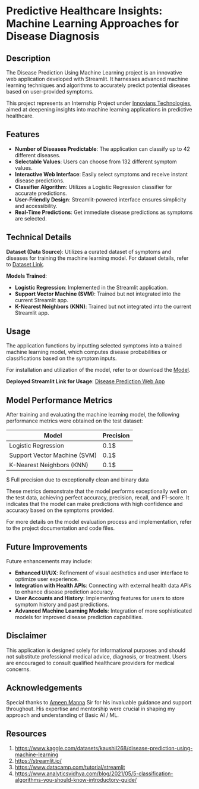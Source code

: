 # Predictive Healthcare Insights: Machine Learning Approaches for Disease Diagnosis

## Description

The Disease Prediction Using Machine Learning project is an innovative web application developed with Streamlit. It harnesses advanced machine learning techniques and algorithms to accurately predict potential diseases based on user-provided symptoms.

This project represents an Internship Project under [Innovians Technologies](https://innovianstechnologies.com/), aimed at deepening insights into machine learning applications in predictive healthcare.

## Features

- **Number of Diseases Predictable**: The application can classify up to 42 different diseases.
- **Selectable Values**: Users can choose from 132 different symptom values.
- **Interactive Web Interface**: Easily select symptoms and receive instant disease predictions.
- **Classifier Algorithm**: Utilizes a Logistic Regression classifier for accurate predictions.
- **User-Friendly Design**: Streamlit-powered interface ensures simplicity and accessibility.
- **Real-Time Predictions**: Get immediate disease predictions as symptoms are selected.

## Technical Details

**Dataset (Data Source)**: Utilizes a curated dataset of symptoms and diseases for training the machine learning model. For dataset details, refer to [Dataset Link](https://www.kaggle.com/datasets/kaushil268/disease-prediction-using-machine-learning).

**Models Trained**:
- **Logistic Regression**: Implemented in the Streamlit application.
- **Support Vector Machine (SVM)**: Trained but not integrated into the current Streamlit app.
- **K-Nearest Neighbors (KNN)**: Trained but not integrated into the current Streamlit app.

## Usage

The application functions by inputting selected symptoms into a trained machine learning model, which computes disease probabilities or classifications based on the symptom inputs.

For installation and utilization of the model, refer to or download the [Model](https://github.com/Neelkanth-khithani/Disease-Prediction-Using-ML/blob/main/model_app.py).

**Deployed Streamlit Link for Usage**: [Disease Prediction Web App](https://disease-prediction-using-ml-neelkanth.streamlit.app/)

## Model Performance Metrics

After training and evaluating the machine learning model, the following performance metrics were obtained on the test dataset:

| Model                      | Precision |
|----------------------------|-----------|
| Logistic Regression        | 0.1$       |
| Support Vector Machine (SVM)| 0.1$      |
| K-Nearest Neighbors (KNN)  | 0.1$     |

$ Full precision due to exceptionally clean and binary data
  
These metrics demonstrate that the model performs exceptionally well on the test data, achieving perfect accuracy, precision, recall, and F1-score. It indicates that the model can make predictions with high confidence and accuracy based on the symptoms provided.

For more details on the model evaluation process and implementation, refer to the project documentation and code files.

## Future Improvements

Future enhancements may include:

- **Enhanced UI/UX**: Refinement of visual aesthetics and user interface to optimize user experience.
- **Integration with Health APIs**: Connecting with external health data APIs to enhance disease prediction accuracy.
- **User Accounts and History**: Implementing features for users to store symptom history and past predictions.
- **Advanced Machine Learning Models**: Integration of more sophisticated models for improved disease prediction capabilities.

## Disclaimer

This application is designed solely for informational purposes and should not substitute professional medical advice, diagnosis, or treatment. Users are encouraged to consult qualified healthcare providers for medical concerns.

## Acknowledgements
Special thanks to [Ameen Manna](https://github.com/ameenmanna8824/) Sir for his invaluable guidance and support throughout. His expertise and mentorship were crucial in shaping my approach and understanding of Basic AI / ML.

## Resources
1. https://www.kaggle.com/datasets/kaushil268/disease-prediction-using-machine-learning
2. https://streamlit.io/
3. https://www.datacamp.com/tutorial/streamlit
4. https://www.analyticsvidhya.com/blog/2021/05/5-classification-algorithms-you-should-know-introductory-guide/
